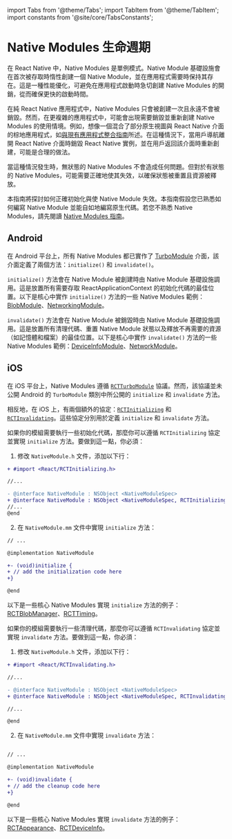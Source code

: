 import Tabs from '@theme/Tabs'; import TabItem from '@theme/TabItem'; import constants from '@site/core/TabsConstants';

# Native Modules 生命週期

在 React Native 中，Native Modules 是單例模式。Native Module 基礎設施會在首次被存取時惰性創建一個 Native Module，並在應用程式需要時保持其存在。這是一種性能優化，可避免在應用程式啟動時急切創建 Native Modules 的開銷，從而確保更快的啟動時間。

在純 React Native 應用程式中，Native Modules 只會被創建一次且永遠不會被銷毀。然而，在更複雜的應用程式中，可能會出現需要銷毀並重新創建 Native Modules 的使用情境。例如，想像一個混合了部分原生視圖與 React Native 介面的棕地應用程式，如[與現有應用程式整合指南](/docs/integration-with-existing-apps)所述。在這種情況下，當用戶導航離開 React Native 介面時銷毀 React Native 實例，並在用戶返回該介面時重新創建，可能是合理的做法。

當這種情況發生時，無狀態的 Native Modules 不會造成任何問題。但對於有狀態的 Native Modules，可能需要正確地使其失效，以確保狀態被重置且資源被釋放。

本指南將探討如何正確初始化與使 Native Module 失效。本指南假設您已熟悉如何編寫 Native Module 並能自如地編寫原生代碼。若您不熟悉 Native Modules，請先閱讀 [Native Modules 指南](/docs/next/turbo-native-modules-introduction)。

## Android

在 Android 平台上，所有 Native Modules 都已實作了 [TurboModule](https://github.com/facebook/react-native/blob/main/packages/react-native/ReactAndroid/src/main/java/com/facebook/react/turbomodule/core/interfaces/TurboModule.kt) 介面，該介面定義了兩個方法：`initialize()` 和 `invalidate()`。

`initialize()` 方法會在 Native Module 被創建時由 Native Module 基礎設施調用。這是放置所有需要存取 ReactApplicationContext 的初始化代碼的最佳位置。以下是核心中實作 `initialize()` 方法的一些 Native Modules 範例：[BlobModule](https://github.com/facebook/react-native/blob/0617accecdcb11159ba15c34885f294bc206aa89/packages/react-native/ReactAndroid/src/main/java/com/facebook/react/modules/blob/BlobModule.java#L155-L157)、[NetworkingModule](https://github.com/facebook/react-native/blob/0617accecdcb11159ba15c34885f294bc206aa89/packages/react-native/ReactAndroid/src/main/java/com/facebook/react/modules/network/NetworkingModule.java#L193-L197)。

`invalidate()` 方法會在 Native Module 被銷毀時由 Native Module 基礎設施調用。這是放置所有清理代碼、重置 Native Module 狀態以及釋放不再需要的資源（如記憶體和檔案）的最佳位置。以下是核心中實作 `invalidate()` 方法的一些 Native Modules 範例：[DeviceInfoModule](https://github.com/facebook/react-native/blob/0617accecdcb11159ba15c34885f294bc206aa89/packages/react-native/ReactAndroid/src/main/java/com/facebook/react/modules/deviceinfo/DeviceInfoModule.kt#L72-L76)、[NetworkModule](https://github.com/facebook/react-native/blob/0617accecdcb11159ba15c34885f294bc206aa89/packages/react-native/ReactAndroid/src/main/java/com/facebook/react/modules/network/NetworkingModule.java#L200-L212)。

## iOS

在 iOS 平台上，Native Modules 遵循 [`RCTTurboModule`](https://github.com/facebook/react-native/blob/0617accecdcb11159ba15c34885f294bc206aa89/packages/react-native/ReactCommon/react/nativemodule/core/platform/ios/ReactCommon/RCTTurboModule.h#L196-L200) 協議。然而，該協議並未公開 Android 的 `TurboModule` 類別中所公開的 `initialize` 和 `invalidate` 方法。

相反地，在 iOS 上，有兩個額外的協定：[`RCTInitializing`](https://github.com/facebook/react-native/blob/0617accecdcb11159ba15c34885f294bc206aa89/packages/react-native/React/Base/RCTInitializing.h) 和 [`RCTInvalidating`](https://github.com/facebook/react-native/blob/0617accecdcb11159ba15c34885f294bc206aa89/packages/react-native/React/Base/RCTInvalidating.h)。這些協定分別用於定義 `initialize` 和 `invalidate` 方法。

如果你的模組需要執行一些初始化代碼，那麼你可以遵循 `RCTInitializing` 協定並實現 `initialize` 方法。要做到這一點，你必須：

1. 修改 `NativeModule.h` 文件，添加以下行：

```diff title="NativeModule.h"
+ #import <React/RCTInitializing.h>

//...

- @interface NativeModule : NSObject <NativeModuleSpec>
+ @interface NativeModule : NSObject <NativeModuleSpec, RCTInitializing>
//...
@end
```

2. 在 `NativeModule.mm` 文件中實現 `initialize` 方法：

```diff title="NativeModule.mm"
// ...

@implementation NativeModule

+- (void)initialize {
+ // add the initialization code here
+}

@end
```

以下是一些核心 Native Modules 實現 `initialize` 方法的例子：[RCTBlobManager](https://github.com/facebook/react-native/blob/0617accecdcb11159ba15c34885f294bc206aa89/packages/react-native/Libraries/Blob/RCTBlobManager.mm#L58-L68)、[RCTTiming](https://github.com/facebook/react-native/blob/0617accecdcb11159ba15c34885f294bc206aa89/packages/react-native/React/CoreModules/RCTTiming.mm#L121-L124)。

如果你的模組需要執行一些清理代碼，那麼你可以遵循 `RCTInvalidating` 協定並實現 `invalidate` 方法。要做到這一點，你必須：

1. 修改 `NativeModule.h` 文件，添加以下行：

```diff title="NativeModule.h"
+ #import <React/RCTInvalidating.h>

//...

- @interface NativeModule : NSObject <NativeModuleSpec>
+ @interface NativeModule : NSObject <NativeModuleSpec, RCTInvalidating>

//...

@end
```

2. 在 `NativeModule.mm` 文件中實現 `invalidate` 方法：

```diff title="NativeModule.mm"

// ...

@implementation NativeModule

+- (void)invalidate {
+ // add the cleanup code here
+}

@end
```

以下是一些核心 Native Modules 實現 `invalidate` 方法的例子：[RCTAppearance](https://github.com/facebook/react-native/blob/0617accecdcb11159ba15c34885f294bc206aa89/packages/react-native/React/CoreModules/RCTAppearance.mm#L151-L155)、[RCTDeviceInfo](https://github.com/facebook/react-native/blob/0617accecdcb11159ba15c34885f294bc206aa89/packages/react-native/React/CoreModules/RCTDeviceInfo.mm#L127-L133)。